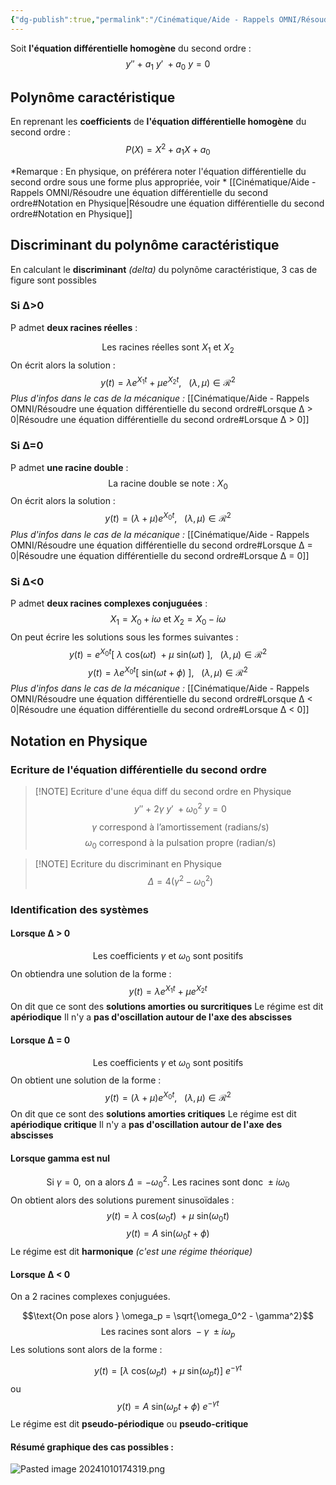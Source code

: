 ```yaml
---
{"dg-publish":true,"permalink":"/Cinématique/Aide - Rappels OMNI/Résoudre une équation différentielle du second ordre/"}
---
```


Soit **l'équation différentielle homogène** du second ordre :
$$y'' \ + \ a_1 \ y' \ + a_0 \ y = 0$$

## Polynôme caractéristique

En reprenant les **coefficients** de **l'équation différentielle homogène** du second ordre :
$$P(X) = X^2 + a_1X+a_0$$

*Remarque : En physique, on préférera noter l'équation différentielle du second ordre sous une forme plus appropriée, voir * [[Cinématique/Aide - Rappels OMNI/Résoudre une équation différentielle du second ordre#Notation en Physique\|Résoudre une équation différentielle du second ordre#Notation en Physique]]
## Discriminant du polynôme caractéristique

En calculant le **discriminant** *(delta)* du polynôme caractéristique, 3 cas de figure sont possibles

### Si ∆>0

P admet **deux racines réelles** :

$$\text{Les racines réelles sont } X_1 \text{ et } X_2$$
On écrit alors la solution :
$$y(t) = \lambda e^{X_1t} \ + \ \mu e^{X_2 t}, \ \ \ ( \lambda, \mu) \in \mathcal{R}^2$$
*Plus d'infos dans le cas de la mécanique :*
[[Cinématique/Aide - Rappels OMNI/Résoudre une équation différentielle du second ordre#Lorsque ∆ > 0\|Résoudre une équation différentielle du second ordre#Lorsque ∆ > 0]]
### Si ∆=0

P admet **une racine double** :
$$\text{La racine double se note : } X_0$$
On écrit alors la solution :
$$y(t) = ( \lambda + \mu) e^{X_0 t}, \ \ \ ( \lambda, \mu) \in \mathcal{R}^2$$
*Plus d'infos dans le cas de la mécanique :*
[[Cinématique/Aide - Rappels OMNI/Résoudre une équation différentielle du second ordre#Lorsque ∆ = 0\|Résoudre une équation différentielle du second ordre#Lorsque ∆ = 0]]
### Si ∆<0

P admet **deux racines complexes conjuguées** : 
$$X_1 = X_0 + i \omega \text{ et } X_2 = X_0 -i \omega$$
On peut écrire les solutions sous les formes suivantes :
$$y(t) = e^{X_0 t} [ \ \lambda \ \mathrm{cos}( \omega t) \ + \mu \ \mathrm{sin}( \omega t) \ ], \ \ \ ( \lambda, \mu) \in \mathcal{R}^2$$
$$y(t) = \lambda e ^{X_0 t} [ \ \mathrm{sin}( \omega t + \phi) \ ], \ \ \ ( \lambda, \mu ) \in \mathcal{R}^2$$
*Plus d'infos dans le cas de la mécanique :*
[[Cinématique/Aide - Rappels OMNI/Résoudre une équation différentielle du second ordre#Lorsque ∆ < 0\|Résoudre une équation différentielle du second ordre#Lorsque ∆ < 0]]
## Notation en Physique

### Ecriture de l'équation différentielle du second ordre

> [!NOTE] Ecriture d'une équa diff du second ordre en Physique
> $$y'' \ + \ 2 \gamma \ y' \ + \omega_0^2 \ y = 0$$
> $$\gamma \text{ correspond à l'amortissement (radians/s)}$$
> $$\omega_{0} \text{ correspond à la pulsation propre (radian/s)}$$

> [!NOTE] Ecriture du discriminant en Physique 
> $$\Delta = 4(\gamma^2 - \omega_0^2)$$


### Identification des systèmes

#### Lorsque ∆ > 0
$$\text{Les coefficients } \gamma \text{ et } \omega_0 \text{ sont positifs}$$
On obtiendra une solution de la forme : 
$$y(t) = \lambda e^{X_1t} \ + \ \mu e^{X_2 t}$$
On dit que ce sont des **solutions amorties ou surcritiques**
Le régime est dit **apériodique**
Il n'y a **pas d'oscillation autour de l'axe des abscisses**

#### Lorsque ∆ = 0
$$\text{Les coefficients } \gamma \text{ et } \omega_0 \text{ sont positifs}$$
On obtient une solution de la forme :
$$y(t) = ( \lambda + \mu) e^{X_0 t}, \ \ \ ( \lambda, \mu) \in \mathcal{R}^2$$
On dit que ce sont des **solutions amorties critiques**
Le régime est dit **apériodique critique**
Il n'y a **pas d'oscillation autour de l'axe des abscisses**

#### Lorsque gamma est nul
$$\text{Si } \gamma = 0, \text{ on a alors } \Delta = - \omega_0^2. \text{ Les racines sont donc } ± i \omega_0$$
On obtient alors des solutions purement sinusoïdales :
$$y(t) = \lambda \ \mathrm{cos}( \omega_0 t) \ + \mu \ \mathrm{sin}( \omega_0 t)$$
$$y(t) = A \ \mathrm{sin}( \omega_0 t + \phi)$$
Le régime est dit **harmonique** *(c'est une régime théorique)*

#### Lorsque ∆ < 0

On a 2 racines complexes conjuguées. 

$$\text{On pose alors } \omega_p = \sqrt{\omega_0^2 - \gamma^2}$$
$$\text{Les racines sont alors } - \gamma \ ± i \omega_p$$
Les solutions sont alors de la forme :

$$y(t) = [ \lambda \ \mathrm{cos}( \omega_p t) \ + \mu \ \mathrm{sin} ( \omega_p t) ] \ e^{- \gamma t}$$
ou
$$y(t) = A \ \mathrm{sin} ( \omega_p t + \phi) \ e^{- \gamma t}$$
Le régime est dit **pseudo-périodique** ou **pseudo-critique**

#### Résumé graphique des cas possibles :
![Pasted image 20241010174319.png](/img/user/Ressources/Pasted%20image%2020241010174319.png)